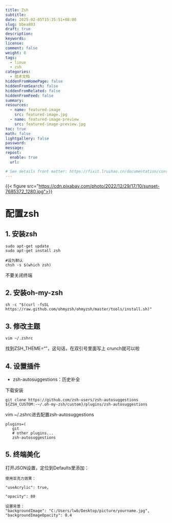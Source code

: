 ```yaml
---
title: Zsh
subtitle:
date: 2025-02-05T15:35:51+08:00
slug: bbea803
draft: true
description:
keywords:
license:
comment: false
weight: 0
tags:
  - linux
  - zsh
categories:
  - 技术文档
hiddenFromHomePage: false
hiddenFromSearch: false
hiddenFromRelated: false
hiddenFromFeed: false
summary:
resources:
  - name: featured-image
    src: featured-image.jpg
  - name: featured-image-preview
    src: featured-image-preview.jpg
toc: true
math: false
lightgallery: false
password:
message:
repost:
  enable: true
  url:

# See details front matter: https://fixit.lruihao.cn/documentation/content-management/introduction/#front-matter
---
```


<!--more-->
{{< figure src="https://cdn.pixabay.com/photo/2022/12/29/17/10/sunset-7685372_1280.jpg">}}
# 配置zsh
## 1. 安装zsh
```
sudo apt-get update
sudo apt-get install zsh

#设为默认
chsh -s $(which zsh) 

```
不要关闭终端
## 2. 安装oh-my-zsh

```
sh -c "$(curl -fsSL https://raw.github.com/ohmyzsh/ohmyzsh/master/tools/install.sh)" 

```
## 3. 修改主题

```
vim ~/.zshrc
```
找到ZSH_THEME=“”，这句话，在双引号里面写上 crunch就可以啦

## 4. 设置插件

- zsh-autosuggestions：历史补全

下载安装
```
git clone https://github.com/zsh-users/zsh-autosuggestions ${ZSH_CUSTOM:-~/.oh-my-zsh/custom}/plugins/zsh-autosuggestions
```
vim ~/.zshrc进去配置zsh-autosuggestions
```
plugins=(
   git
   # other plugins...
   zsh-autosuggestions
```

## 5. 终端美化

打开JSON设置，定位到Defaults里添加：
```
使用亚克力效果：

"useAcrylic": true,

"opacity": 80

设置背景：
"backgroundImage": "C:/Users/lwb/Desktop/picture/yourname.jpg",
"backgroundImageOpacity": 0.4
```